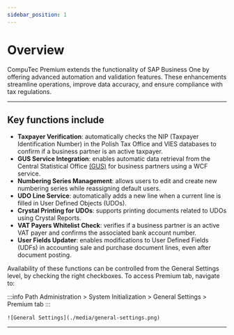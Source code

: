 ```yaml
---
sidebar_position: 1
---
```


# Overview

CompuTec Premium extends the functionality of SAP Business One by offering advanced automation and validation features. These enhancements streamline operations, improve data accuracy, and ensure compliance with tax regulations.

---

## Key functions include

- **Taxpayer Verification**: automatically checks the NIP (Taxpayer Identification Number) in the Polish Tax Office and VIES databases to confirm if a business partner is an active taxpayer.
- **GUS Service Integration**: enables automatic data retrieval from the Central Statistical Office [(GUS)](gus-service.md) for business partners using a WCF service.
- **Numbering Series Management**: allows users to edit and create new numbering series while reassigning default users.
- **UDO Line Service**: automatically adds a new line when a current line is filled in User Defined Objects (UDOs).
- **Crystal Printing for UDOs**: supports printing documents related to UDOs using Crystal Reports.
- **VAT Payers Whitelist Check**: verifies if a business partner is an active VAT payer and confirms the associated bank account number.
- **User Fields Updater**: enables modifications to User Defined Fields (UDFs) in accounting sale and purchase document lines, even after document posting.

Availability of these functions can be controlled from the General Settings level, by checking the right checkboxes. To access Premium tab, navigate to:

:::info Path
Administration > System Initialization > General Settings > Premium tab
:::

    ![General Settings](./media/general-settings.png)

---
